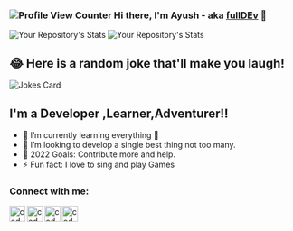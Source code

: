 ### ![Profile View Counter](https://komarev.com/ghpvc/?username=ayush12993)  Hi there, I'm Ayush - aka [fullDEv][Linkedin] 👋

![Your Repository's Stats](https://github-readme-stats.vercel.app/api?username=ayush12993&show_icons=true)
![Your Repository's Stats](https://github-readme-stats.vercel.app/api/top-langs/?username=ayush12993&theme=white-black)
## 😂 Here is a random joke that'll make you laugh!
![Jokes Card](https://readme-jokes.vercel.app/api)

## I'm a Developer ,Learner,Adventurer!!

- 🌱 I’m currently learning everything 🤣
- 👯 I’m looking to develop a single best thing not too many.
- 🥅 2022 Goals: Contribute more and help.
- ⚡ Fun fact: I love to sing and play Games



### Connect with me:


[<img align="left" alt="codeSTACKr | YouTube" width="28px" height="28px" src="https://cdn.jsdelivr.net/npm/simple-icons@v3/icons/youtube.svg" />][youtube]
[<img align="left" alt="codeSTACKr | Twitter" width="28px" height="28px" src="https://cdn.jsdelivr.net/npm/simple-icons@v3/icons/twitter.svg" />][twitter]
[<img align="left" alt="codeSTACKr | LinkedIn" width="28px" height="28px" src="https://img.icons8.com/color/344/linkedin-circled--v1.png" />][linkedin]
[<img align="left" alt="codeSTACKr | LinkedIn" width="28px" height="28px" src="https://img.icons8.com/color/344/github--v1.png" />][github]


<br />




[twitter]: https://twitter.com/Ayushja47958258
[youtube]: https://www.youtube.com/channel/UCDCMmWvMw4ScZ1HiP4F4InA
[instagram]: https://instagram.com/codeSTACKr
[linkedin]: https://www.linkedin.com/in/ayush-jain-654617145/
[github]:https://github.com/ayush12993


